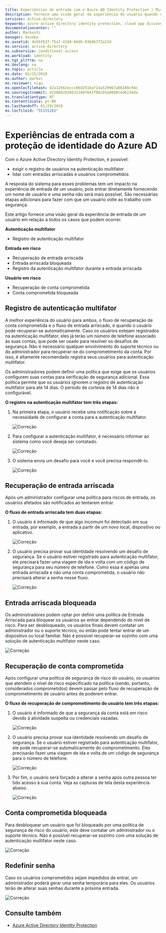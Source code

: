 ```yaml
---
title: Experiências de entrada com o Azure AD Identity Protection | Microsoft Docs
description: Fornece uma visão geral da experiência do usuário quando o Identity Protection tiver atenuado ou corrigido um usuário ou quando a autenticação multifator for exigida por uma política.
services: active-directory
keywords: azure active directory identity protection, cloud app discovery, gerenciamento de aplicativos, segurança, risco, nível de risco, vulnerabilidade, política de segurança
documentationcenter: ''
author: MarkusVi
manager: daveba
ms.assetid: de5bf637-75a7-4104-b6d8-03686372a319
ms.service: active-directory
ms.subservice: conditional-access
ms.workload: identity
ms.tgt_pltfrm: na
ms.devlang: na
ms.topic: article
ms.date: 01/15/2018
ms.author: markvi
ms.reviewer: nigu
ms.openlocfilehash: 42a32562eccc86d2516af14a529967a08108c94c
ms.sourcegitcommit: d3200828266321847643f06c65a0698c4d6234da
ms.translationtype: HT
ms.contentlocale: pt-BR
ms.lasthandoff: 01/29/2019
ms.locfileid: "55155282"
---
```

# <a name="sign-in-experiences-with-azure-ad-identity-protection"></a>Experiências de entrada com a proteção de identidade do Azure AD
Com o Azure Active Directory Identity Protection, é possível:

* exigir o registro de usuários na autenticação multifator
* lidar com entradas arriscadas e usuários comprometidos

A resposta do sistema para esses problemas tem um impacto na experiência de entrada de um usuário, pois entrar diretamente fornecendo um nome de usuário e uma senha não será mais possível. São necessárias etapas adicionais para fazer com que um usuário volte ao trabalho com segurança.

Este artigo fornece uma visão geral da experiência de entrada de um usuário em relação a todos os casos que podem ocorrer.

**Autenticação multifator**

* Registro de autenticação multifator

**Entrada em risco**

* Recuperação de entrada arriscada
* Entrada arriscada bloqueada
* Registro da autenticação multifator durante a entrada arriscada

**Usuário em risco**

* Recuperação de conta comprometida
* Conta comprometida bloqueada

## <a name="multi-factor-authentication-registration"></a>Registro de autenticação multifator
A melhor experiência do usuário para ambos, o fluxo de recuperação de conta comprometida e o fluxo de entrada arriscado, é quando o usuário pode recuperar-se automaticamente. Caso os usuários estejam registrados na autenticação multifator, eles já terão um número de telefone associado às suas contas, que pode ser usado para resolver os desafios de segurança. Não é necessário qualquer envolvimento do suporte técnico ou do administrador para recuperar-se do comprometimento da conta. Por isso, é altamente recomendado registra seus usuários para autenticação multifator. 

Os administradores podem definir uma política que exige que os usuários configurem suas contas para verificação de segurança adicional. Essa política permite que os usuários ignorem o registro de autenticação multifator para até 14 dias. O período de cortesia de 14 dias não é configurável.

**O registro na autenticação multifator tem três etapas:**

1. Na primeira etapa, o usuário recebe uma notificação sobre a necessidade de configurar a conta para a autenticação multifator. 
   
    ![Correção](./media/flows/140.png "Correção")
2. Para configurar a autenticação multifator, é necessário informar ao sistema como você deseja ser contatado.
   
    ![Correção](./media/flows/141.png "Correção")
3. O sistema envia um desafio para você e você precisa respondê-lo.
   
    ![Correção](./media/flows/142.png "Correção")

## <a name="risky-sign-in-recovery"></a>Recuperação de entrada arriscada
Após um administrador configurar uma política para riscos de entrada, os usuários afetados são notificados ao tentarem entrar. 

**O fluxo de entrada arriscada tem duas etapas:** 

1. O usuário é informado de que algo incomum foi detectado em sua entrada, por exemplo, a entrada a partir de um novo local, dispositivo ou aplicativo. 
   
    ![Correção](./media/flows/120.png "Correção")
2. O usuário precisa provar sua identidade resolvendo um desafio de segurança. Se o usuário estiver registrado para autenticação multifator, ele precisará fazer uma viagem de ida e volta com um código de segurança para seu número de telefone. Como essa é apenas uma entrada arriscada e não uma conta comprometida, o usuário não precisará alterar a senha nesse fluxo. 
   
    ![Correção](./media/flows/121.png "Correção")

## <a name="risky-sign-in-blocked"></a>Entrada arriscada bloqueada
Os administradores podem optar por definir uma política de Entrada Arriscada para bloquear os usuários ao entrar dependendo do nível de risco. Para ser desbloqueado, os usuários finais devem contatar um administrador ou o suporte técnico, ou então pode tentar entrar de um dispositivo ou local familiar. Não é possível recuperar-se sozinho com uma solução de autenticação multifator neste caso.

![Correção](./media/flows/200.png "Correção")

## <a name="compromised-account-recovery"></a>Recuperação de conta comprometida
Após configurar uma política de segurança de risco do usuário, os usuários que atendem o nível de risco especificado na política (sendo, portanto, considerados comprometidos) devem passar pelo fluxo de recuperação de comprometimento de usuário antes de poderem entrar. 

**O fluxo de recuperação de comprometimento do usuário tem três etapas:**

1. O usuário é informado de que a segurança da conta está em risco devido à atividade suspeita ou credenciais vazadas.
   
    ![Correção](./media/flows/101.png "Correção")
2. O usuário precisa provar sua identidade resolvendo um desafio de segurança. Se o usuário estiver registrado para autenticação multifator, ele pode recuperar-se automaticamente do comprometimento. Eles precisarão fazer uma viagem de ida e volta de um código de segurança para o número de telefone. 
   
   ![Correção](./media/flows/110.png "Correção")
3. Por fim, o usuário será forçado a alterar a senha após outra pessoa ter tido acesso à sua conta. 
   Veja as capturas de tela desta experiência abaixo.
   
   ![Correção](./media/flows/111.png "Correção")

## <a name="compromised-account-blocked"></a>Conta comprometida bloqueada
Para desbloquear um usuário que foi bloqueado por uma política de segurança de risco do usuário, este deve contatar um administrador ou o suporte técnico. Não é possível recuperar-se sozinho com uma solução de autenticação multifator neste caso.

![Correção](./media/flows/104.png "Correção")

## <a name="reset-password"></a>Redefinir senha
Caso os usuários comprometidos sejam impedidos de entrar, um administrador poderá gerar uma senha temporária para eles. Os usuários terão de alterar suas senhas durante a próxima entrada.

![Correção](./media/flows/160.png "Correção")

## <a name="see-also"></a>Consulte também
* [Azure Active Directory Identity Protection](../active-directory-identityprotection.md) 

